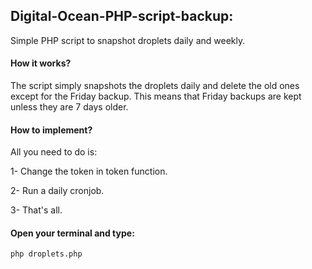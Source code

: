 ## Digital-Ocean-PHP-script-backup:

Simple PHP script to snapshot droplets daily and weekly.

#### How it works?

The script simply snapshots the droplets daily and delete the old ones except for the Friday backup. This means that Friday backups are kept unless they are 7 days older.

#### How to implement?

All you need to do is:

1- Change the token in token function.

2- Run a daily cronjob.

3- That's all.

#### Open your terminal and type:

```
php droplets.php
```
